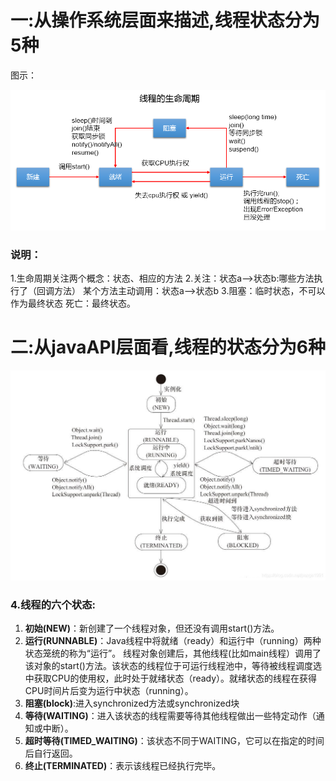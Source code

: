 # 一:从操作系统层面来描述,线程状态分为5种

图示：

![image-20220816134421557](../assets/Thread的生命周期/image-20220816134421557.png)

### 说明：

1.生命周期关注两个概念：状态、相应的方法
2.关注：状态a-->状态b:哪些方法执行了（回调方法）
        某个方法主动调用：状态a-->状态b
3.阻塞：临时状态，不可以作为最终状态
  死亡：最终状态。

# 二:从javaAPI层面看,线程的状态分为6种

![image-20220816134451745](../assets/Thread的生命周期/image-20220816134451745.png)

### 4.线程的六个状态: 

1. **初始(NEW)**：新创建了一个线程对象，但还没有调用start()方法。
2. **运行(RUNNABLE)**：Java线程中将就绪（ready）和运行中（running）两种状态笼统的称为“运行”。
线程对象创建后，其他线程(比如main线程）调用了该对象的start()方法。该状态的线程位于可运行线程池中，等待被线程调度选中获取CPU的使用权，此时处于就绪状态（ready）。就绪状态的线程在获得CPU时间片后变为运行中状态（running）。
3. **阻塞(block)**:进入synchronized方法或synchronized块
4. **等待(WAITING)**：进入该状态的线程需要等待其他线程做出一些特定动作（通知或中断）。
5. **超时等待(TIMED_WAITING)**：该状态不同于WAITING，它可以在指定的时间后自行返回。
6. **终止(TERMINATED)**：表示该线程已经执行完毕。